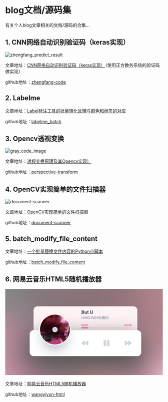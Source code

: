 # blog文档/源码集

有关个人blog文章相关的文档/源码的合集... 

## 1. CNN网络自动识别验证码（keras实现）

![zhengfang_predict_result](zhengfang-code/image/predict_result.png)

文章地址：[CNN网络自动识别验证码（keras实现）](https://zhuanlan.zhihu.com/p/627818498)（使用正方教务系统的验证码做实现）

github地址：[zhengfang-code](https://github.com/NeroAsmarr/blog_doc/tree/master/zhengfang-code)

## 2. Labelme

文章地址：[Label标注工具的批量转化处理与颜色和标签的对应](http://t.csdn.cn/Vu3oH)

github地址：[labelme_batch](https://github.com/NeroAsmarr/blog_doc/tree/master/labelme_batch)

## 3. Opencv透视变换

![gray_code_image](perspective-transform/image/result.png)

文章地址：[透视变换原理及其Opencv实现）](https://neroasmar.top/perspective-transform/)

github地址：[perspective-transform](https://github.com/NeroAsmarr/blog_doc/tree/master/perspective-transform)

## 4. OpenCV实现简单的文件扫描器

![document-scanner](document-scanner/image/result.png)

文章地址：[OpenCV实现简单的文件扫描器](https://neroasmar.top/document-scanner/)

github地址：[document-scanner](https://github.com/NeroAsmarr/blog_doc/tree/master/document-scanner)

## 5. batch_modify_file_content

文章地址：[一个批量替换文件内容的Python小脚本](http://t.csdn.cn/BYT2X)

github地址：[batch_modify_file_content](https://github.com/NeroAsmarr/blog_doc/tree/master/batch_modify_file_content)

## 6. 网易云音乐HTML5随机播放器

![wangyihtml](imgs/wangyihtml.png)

文章地址：[网易云音乐HTML5随机播放器](https://neroasmar.top/wangyiyun-html/)

github地址：[wangyiyun-html](https://github.com/NeroAsmarr/blog_doc/tree/master/wangyiyun-html)

